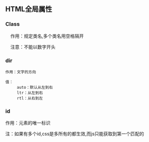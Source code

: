 ## HTML全局属性

### Class

    作用：规定类名,多个类名用空格隔开

    注意：不能以数字开头

### dir

    作用：文字的方向

    值：  
         auto：默认从左到右  
         ltr：从左到右  
         rtl：从右到左

### id

作用：元素的唯一标识

注：如果有多个id,css是多所有的都生效,而js只能获取到第一个匹配的

